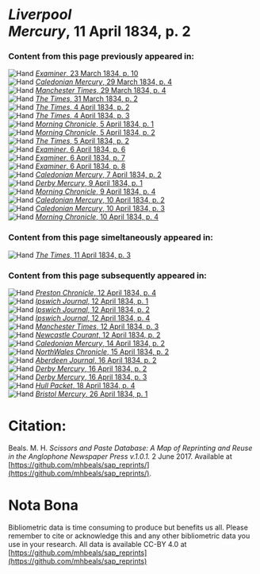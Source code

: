 # *Liverpool Mercury*, 11 April 1834, p. 2  
  
### Content from this page previously appeared in:  
![Hand](http://scissorsandpaste.net/wp-content/uploads/2017/06/smallhandpointer.png) [*Examiner*, 23 March 1834, p. 10](https://mhbeals.github.io/sap_html/Examiner/Examiner-23-March-1834-p-10)  
![Hand](http://scissorsandpaste.net/wp-content/uploads/2017/06/smallhandpointer.png) [*Caledonian Mercury*, 29 March 1834, p. 4](https://mhbeals.github.io/sap_html/Caledonian-Mercury/Caledonian-Mercury-29-March-1834-p-4)  
![Hand](http://scissorsandpaste.net/wp-content/uploads/2017/06/smallhandpointer.png) [*Manchester Times*, 29 March 1834, p. 4](https://mhbeals.github.io/sap_html/Manchester-Times/Manchester-Times-29-March-1834-p-4)  
![Hand](http://scissorsandpaste.net/wp-content/uploads/2017/06/smallhandpointer.png) [*The Times*, 31 March 1834, p. 2](https://mhbeals.github.io/sap_html/The-Times/The-Times-31-March-1834-p-2)  
![Hand](http://scissorsandpaste.net/wp-content/uploads/2017/06/smallhandpointer.png) [*The Times*, 4 April 1834, p. 2](https://mhbeals.github.io/sap_html/The-Times/The-Times-4-April-1834-p-2)  
![Hand](http://scissorsandpaste.net/wp-content/uploads/2017/06/smallhandpointer.png) [*The Times*, 4 April 1834, p. 3](https://mhbeals.github.io/sap_html/The-Times/The-Times-4-April-1834-p-3)  
![Hand](http://scissorsandpaste.net/wp-content/uploads/2017/06/smallhandpointer.png) [*Morning Chronicle*, 5 April 1834, p. 1](https://mhbeals.github.io/sap_html/Morning-Chronicle/Morning-Chronicle-5-April-1834-p-1)  
![Hand](http://scissorsandpaste.net/wp-content/uploads/2017/06/smallhandpointer.png) [*Morning Chronicle*, 5 April 1834, p. 2](https://mhbeals.github.io/sap_html/Morning-Chronicle/Morning-Chronicle-5-April-1834-p-2)  
![Hand](http://scissorsandpaste.net/wp-content/uploads/2017/06/smallhandpointer.png) [*The Times*, 5 April 1834, p. 2](https://mhbeals.github.io/sap_html/The-Times/The-Times-5-April-1834-p-2)  
![Hand](http://scissorsandpaste.net/wp-content/uploads/2017/06/smallhandpointer.png) [*Examiner*, 6 April 1834, p. 6](https://mhbeals.github.io/sap_html/Examiner/Examiner-6-April-1834-p-6)  
![Hand](http://scissorsandpaste.net/wp-content/uploads/2017/06/smallhandpointer.png) [*Examiner*, 6 April 1834, p. 7](https://mhbeals.github.io/sap_html/Examiner/Examiner-6-April-1834-p-7)  
![Hand](http://scissorsandpaste.net/wp-content/uploads/2017/06/smallhandpointer.png) [*Examiner*, 6 April 1834, p. 8](https://mhbeals.github.io/sap_html/Examiner/Examiner-6-April-1834-p-8)  
![Hand](http://scissorsandpaste.net/wp-content/uploads/2017/06/smallhandpointer.png) [*Caledonian Mercury*, 7 April 1834, p. 2](https://mhbeals.github.io/sap_html/Caledonian-Mercury/Caledonian-Mercury-7-April-1834-p-2)  
![Hand](http://scissorsandpaste.net/wp-content/uploads/2017/06/smallhandpointer.png) [*Derby Mercury*, 9 April 1834, p. 1](https://mhbeals.github.io/sap_html/Derby-Mercury/Derby-Mercury-9-April-1834-p-1)  
![Hand](http://scissorsandpaste.net/wp-content/uploads/2017/06/smallhandpointer.png) [*Morning Chronicle*, 9 April 1834, p. 4](https://mhbeals.github.io/sap_html/Morning-Chronicle/Morning-Chronicle-9-April-1834-p-4)  
![Hand](http://scissorsandpaste.net/wp-content/uploads/2017/06/smallhandpointer.png) [*Caledonian Mercury*, 10 April 1834, p. 2](https://mhbeals.github.io/sap_html/Caledonian-Mercury/Caledonian-Mercury-10-April-1834-p-2)  
![Hand](http://scissorsandpaste.net/wp-content/uploads/2017/06/smallhandpointer.png) [*Caledonian Mercury*, 10 April 1834, p. 3](https://mhbeals.github.io/sap_html/Caledonian-Mercury/Caledonian-Mercury-10-April-1834-p-3)  
![Hand](http://scissorsandpaste.net/wp-content/uploads/2017/06/smallhandpointer.png) [*Morning Chronicle*, 10 April 1834, p. 4](https://mhbeals.github.io/sap_html/Morning-Chronicle/Morning-Chronicle-10-April-1834-p-4)  
  
### Content from this page simeltaneously appeared in:  
![Hand](http://scissorsandpaste.net/wp-content/uploads/2017/06/smallhandpointer.png) [*The Times*, 11 April 1834, p. 3](https://mhbeals.github.io/sap_html/The-Times/The-Times-11-April-1834-p-3)  
  
### Content from this page subsequently appeared in:  
![Hand](http://scissorsandpaste.net/wp-content/uploads/2017/06/smallhandpointer.png) [*Preston Chronicle*, 12 April 1834, p. 4](https://mhbeals.github.io/sap_html/Preston-Chronicle/Preston-Chronicle-12-April-1834-p-4)  
![Hand](http://scissorsandpaste.net/wp-content/uploads/2017/06/smallhandpointer.png) [*Ipswich Journal*, 12 April 1834, p. 1](https://mhbeals.github.io/sap_html/Ipswich-Journal/Ipswich-Journal-12-April-1834-p-1)  
![Hand](http://scissorsandpaste.net/wp-content/uploads/2017/06/smallhandpointer.png) [*Ipswich Journal*, 12 April 1834, p. 2](https://mhbeals.github.io/sap_html/Ipswich-Journal/Ipswich-Journal-12-April-1834-p-2)  
![Hand](http://scissorsandpaste.net/wp-content/uploads/2017/06/smallhandpointer.png) [*Ipswich Journal*, 12 April 1834, p. 4](https://mhbeals.github.io/sap_html/Ipswich-Journal/Ipswich-Journal-12-April-1834-p-4)  
![Hand](http://scissorsandpaste.net/wp-content/uploads/2017/06/smallhandpointer.png) [*Manchester Times*, 12 April 1834, p. 3](https://mhbeals.github.io/sap_html/Manchester-Times/Manchester-Times-12-April-1834-p-3)  
![Hand](http://scissorsandpaste.net/wp-content/uploads/2017/06/smallhandpointer.png) [*Newcastle Courant*, 12 April 1834, p. 2](https://mhbeals.github.io/sap_html/Newcastle-Courant/Newcastle-Courant-12-April-1834-p-2)  
![Hand](http://scissorsandpaste.net/wp-content/uploads/2017/06/smallhandpointer.png) [*Caledonian Mercury*, 14 April 1834, p. 2](https://mhbeals.github.io/sap_html/Caledonian-Mercury/Caledonian-Mercury-14-April-1834-p-2)  
![Hand](http://scissorsandpaste.net/wp-content/uploads/2017/06/smallhandpointer.png) [*NorthWales Chronicle*, 15 April 1834, p. 2](https://mhbeals.github.io/sap_html/NorthWales-Chronicle/NorthWales-Chronicle-15-April-1834-p-2)  
![Hand](http://scissorsandpaste.net/wp-content/uploads/2017/06/smallhandpointer.png) [*Aberdeen Journal*, 16 April 1834, p. 2](https://mhbeals.github.io/sap_html/Aberdeen-Journal/Aberdeen-Journal-16-April-1834-p-2)  
![Hand](http://scissorsandpaste.net/wp-content/uploads/2017/06/smallhandpointer.png) [*Derby Mercury*, 16 April 1834, p. 2](https://mhbeals.github.io/sap_html/Derby-Mercury/Derby-Mercury-16-April-1834-p-2)  
![Hand](http://scissorsandpaste.net/wp-content/uploads/2017/06/smallhandpointer.png) [*Derby Mercury*, 16 April 1834, p. 3](https://mhbeals.github.io/sap_html/Derby-Mercury/Derby-Mercury-16-April-1834-p-3)  
![Hand](http://scissorsandpaste.net/wp-content/uploads/2017/06/smallhandpointer.png) [*Hull Packet*, 18 April 1834, p. 4](https://mhbeals.github.io/sap_html/Hull-Packet/Hull-Packet-18-April-1834-p-4)  
![Hand](http://scissorsandpaste.net/wp-content/uploads/2017/06/smallhandpointer.png) [*Bristol Mercury*, 26 April 1834, p. 1](https://mhbeals.github.io/sap_html/Bristol-Mercury/Bristol-Mercury-26-April-1834-p-1)  


# Citation: 

Beals. M. H. *Scissors and Paste Database: A Map of Reprinting and Reuse in the Anglophone Newspaper Press v.1.0.1.* 2 June 2017. Available at [https://github.com/mhbeals/sap_reprints/](https://github.com/mhbeals/sap_reprints/). 

# Nota Bona

Bibliometric data is time consuming to produce but benefits us all. Please remember to cite or acknowledge this and any other bibliometric data you use in your research. All data is available CC-BY 4.0 at [https://github.com/mhbeals/sap_reprints](https://github.com/mhbeals/sap_reprints)